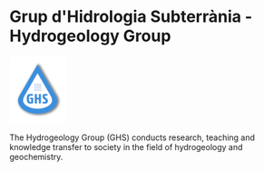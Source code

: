 # Grup d'Hidrologia Subterrània - Hydrogeology Group

<img src="./profile/ghs.png" width="100">

The Hydrogeology Group (GHS) conducts research, teaching and knowledge transfer to society in the field of hydrogeology and geochemistry.
